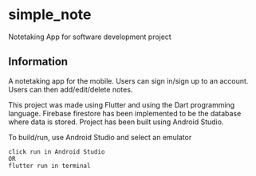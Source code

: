 # simple_note
Notetaking App for software development project

## Information
A notetaking app for the mobile. Users can sign in/sign up to an account. Users can then add/edit/delete notes.

This project was made using Flutter and using the Dart programming language.
Firebase firestore has been implemented to be the database where data is stored.
Project has been built using Android Studio.

To build/run, use Android Studio and select an emulator
```
click run in Android Studio
OR
flutter run in terminal
```
